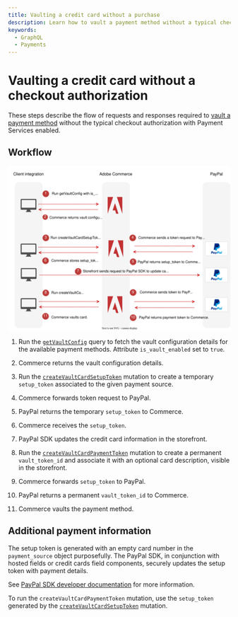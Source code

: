 ```yaml
---
title: Vaulting a credit card without a purchase
description: Learn how to vault a payment method without a typical checkout authorization.
keywords:
  - GraphQL
  - Payments
---
```


# Vaulting a credit card without a checkout authorization

These steps describe the flow of requests and responses required to [vault a payment method](https://experienceleague.adobe.com/en/docs/commerce-merchant-services/payment-services/payments-checkout/vaulting#vaulting-without-purchase) without the typical checkout authorization with Payment Services enabled.

## Workflow

![Payment Services sequence diagram](../../../_images/graphql/payment-services-vault-without-purchase.svg)

1. Run the [`getVaultConfig`](../../payment-services-extension/queries/get-vault-config.md) query to fetch the vault configuration details for the available payment methods. Attribute `is_vault_enabled` set to `true`.

1. Commerce returns the vault configuration details.

1. Run the  [`createVaultCardSetupToken`](../../payment-services-extension/mutations/create-vault-card-setup-token.md) mutation to create a temporary `setup_token` associated to the given payment source.

1. Commerce forwards token request to PayPal.

1. PayPal returns the temporary `setup_token` to Commerce.

1. Commerce receives the `setup_token`.

1. PayPal SDK updates the credit card information in the storefront.

1. Run the [`createVaultCardPaymentToken`](../../payment-services-extension/mutations/create-vault-card-payment-token.md) mutation to create a permanent `vault_token_id` and associate it with an optional card description, visible in the storefront.

1. Commerce forwards `setup_token` to PayPal.

1. PayPal returns a permanent `vault_token_id` to Commerce.

1. Commerce vaults the payment method.

## Additional payment information

The setup token is generated with an empty card number in the `payment_source` object purposefully. The PayPal SDK, in conjunction with hosted fields or credit cards field components, securely updates the setup token with payment details.

See [PayPal SDK developer documentation](https://developer.paypal.com/docs/multiparty/checkout/save-payment-methods/purchase-later/js-sdk/cards/) for more information.

To run the `createVaultCardPaymentToken` mutation, use the `setup_token` generated by the [`createVaultCardSetupToken`](../mutations/create-vault-card-setup-token.md) mutation.
